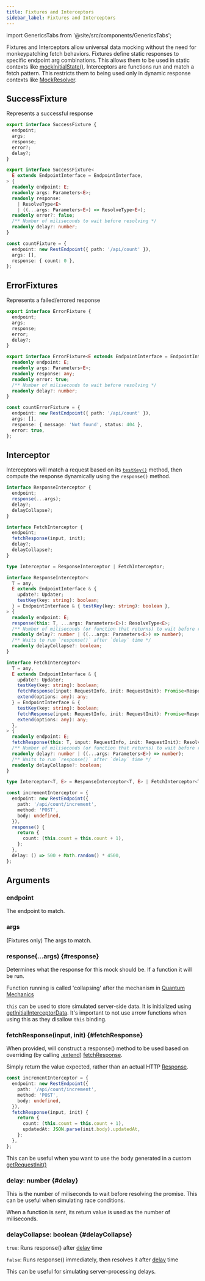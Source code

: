 ```yaml
---
title: Fixtures and Interceptors
sidebar_label: Fixtures and Interceptors
---
```


import GenericsTabs from '@site/src/components/GenericsTabs';

Fixtures and Interceptors allow universal data mocking without the need for monkeypatching
fetch behaviors. Fixtures define static responses to specific endpoint arg combinations. This
allows them to be used in static contexts like [mockInitialState()](./mockInitialState.md).
Interceptors are functions run and match a fetch pattern. This restricts them to being used only
in dynamic response contexts like [MockResolver](./MockResolver.md).

## SuccessFixture

Represents a successful response

<GenericsTabs>

```ts
export interface SuccessFixture {
  endpoint;
  args;
  response;
  error?;
  delay?;
}
```

```ts
export interface SuccessFixture<
  E extends EndpointInterface = EndpointInterface,
> {
  readonly endpoint: E;
  readonly args: Parameters<E>;
  readonly response:
    | ResolveType<E>
    | ((...args: Parameters<E>) => ResolveType<E>);
  readonly error?: false;
  /** Number of miliseconds to wait before resolving */
  readonly delay?: number;
}
```

</GenericsTabs>

```ts
const countFixture = {
  endpoint: new RestEndpoint({ path: '/api/count' }),
  args: [],
  response: { count: 0 },
};
```

## ErrorFixtures

Represents a failed/errored response

<GenericsTabs>

```ts
export interface ErrorFixture {
  endpoint;
  args;
  response;
  error;
  delay?;
}
```

```ts
export interface ErrorFixture<E extends EndpointInterface = EndpointInterface> {
  readonly endpoint: E;
  readonly args: Parameters<E>;
  readonly response: any;
  readonly error: true;
  /** Number of miliseconds to wait before resolving */
  readonly delay?: number;
}
```

</GenericsTabs>

```ts
const countErrorFixture = {
  endpoint: new RestEndpoint({ path: '/api/count' }),
  args: [],
  response: { message: 'Not found', status: 404 },
  error: true,
};
```

## Interceptor

Interceptors will match a request based on its [`testKey()`](/rest/api/RestEndpoint#testKey) method, then
compute the response dynamically using the `response()` method.

<GenericsTabs>

```ts
interface ResponseInterceptor {
  endpoint;
  response(...args);
  delay?;
  delayCollapse?;
}

interface FetchInterceptor {
  endpoint;
  fetchResponse(input, init);
  delay?;
  delayCollapse?;
}

type Interceptor = ResponseInterceptor | FetchInterceptor;
```


```ts
interface ResponseInterceptor<
  T = any,
  E extends EndpointInterface & {
    update?: Updater;
    testKey(key: string): boolean;
  } = EndpointInterface & { testKey(key: string): boolean },
> {
  readonly endpoint: E;
  response(this: T, ...args: Parameters<E>): ResolveType<E>;
  /** Number of miliseconds (or function that returns) to wait before resolving */
  readonly delay?: number | ((...args: Parameters<E>) => number);
  /** Waits to run `response()` after `delay` time */
  readonly delayCollapse?: boolean;
}

interface FetchInterceptor<
  T = any,
  E extends EndpointInterface & {
    update?: Updater;
    testKey(key: string): boolean;
    fetchResponse(input: RequestInfo, init: RequestInit): Promise<Response>;
    extend(options: any): any;
  } = EndpointInterface & {
    testKey(key: string): boolean;
    fetchResponse(input: RequestInfo, init: RequestInit): Promise<Response>;
    extend(options: any): any;
  },
> {
  readonly endpoint: E;
  fetchResponse(this: T, input: RequestInfo, init: RequestInit): ResolveType<E>;
  /** Number of miliseconds (or function that returns) to wait before resolving */
  readonly delay?: number | ((...args: Parameters<E>) => number);
  /** Waits to run `response()` after `delay` time */
  readonly delayCollapse?: boolean;
}

type Interceptor<T, E> = ResponseInterceptor<T, E> | FetchInterceptor<T, E>;
```

</GenericsTabs>

```ts
const incrementInterceptor = {
  endpoint: new RestEndpoint({
    path: '/api/count/increment',
    method: 'POST',
    body: undefined,
  }),
  response() {
    return {
      count: (this.count = this.count + 1),
    };
  },
  delay: () => 500 + Math.random() * 4500,
};
```

## Arguments

### endpoint

The endpoint to match.

### args

(Fixtures only) The args to match.

### response(...args) {#response}

Determines what the response for this mock should be. If a function it will be run.

Function running is called 'collapsing' after the mechanism in [Quantum Mechanics](https://www.wondriumdaily.com/copenhagen-interpretation-of-quantum-mechanics/)

`this` can be used to store simulated server-side data. It is initialized using [getInitialInterceptorData](./MockResolver.md#getinitialinterceptordata). It's important to not use arrow functions when using this as they disallow `this` binding.

### fetchResponse(input, init) {#fetchResponse}

When provided, will construct a response() method to be used based on overriding
(by calling [.extend](https://resthooks.io/rest/api/RestEndpoint#extend)) [fetchResponse](/rest/api/RestEndpoint#fetchResponse).

Simply return the value expected, rather than an actual HTTP [Response](https://developer.mozilla.org/en-US/docs/Web/API/Response).

```ts
const incrementInterceptor = {
  endpoint: new RestEndpoint({
    path: '/api/count/increment',
    method: 'POST',
    body: undefined,
  }),
  fetchResponse(input, init) {
    return {
      count: (this.count = this.count + 1),
      updatedAt: JSON.parse(init.body).updatedAt,
    };
  },
};
```

This can be useful when you want to use the body generated in a custom [getRequestInit()](/rest/api/RestEndpoint#getRequestInit)

### delay: number {#delay}

This is the number of miliseconds to wait before resolving the promise. This can be useful
when simulating race conditions.

When a function is sent, its return value is used as the number of miliseconds.

### delayCollapse: boolean {#delayCollapse}

`true`: Runs response() after [delay](#delay) time

`false`: Runs response() immediately, then resolves it after [delay](#delay) time

This can be useful for simulating server-processing delays.

